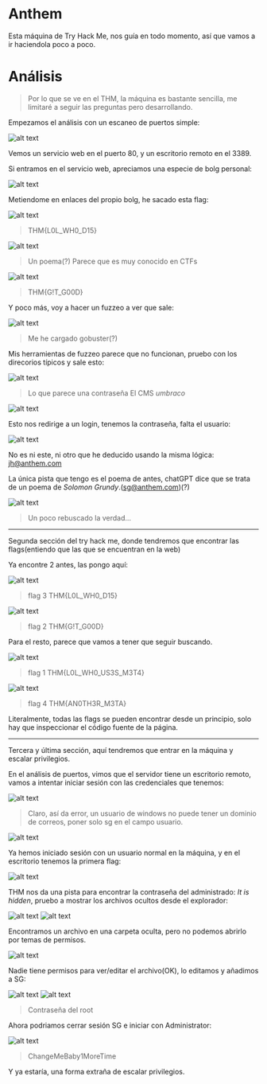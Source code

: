 # Anthem

Esta máquina de Try Hack Me, nos guía en todo momento, así que vamos a ir haciendola poco a poco.

# Análisis

> Por lo que se ve en el THM, la máquina es bastante sencilla, me limitaré a seguir las preguntas pero desarrollando.

Empezamos el análisis con un escaneo de puertos simple:

![alt text](img/image.png)

Vemos un servicio web en el puerto 80, y un escritorio remoto en el 3389.

Si entramos en el servicio web, apreciamos una especie de bolg personal:

![alt text](img/image-1.png)

Metiendome en enlaces del propio bolg, he sacado esta flag:

![alt text](img/image-2.png)
> THM{L0L_WH0_D15}

![alt text](img/image-3.png)
> Un poema(?)
> Parece que es muy conocido en CTFs

![alt text](img/image-4.png)
> THM{G!T_G00D}

Y poco más, voy a hacer un fuzzeo a ver que sale:

![alt text](img/image-5.png)
> Me he cargado gobuster(?)

Mis herramientas de fuzzeo parece que no funcionan, pruebo con los direcorios típicos y sale esto:

![alt text](img/image-6.png)
> Lo que parece una contraseña
> El CMS *umbraco*

![alt text](img/image-7.png)

Esto nos redirige a un login, tenemos la contraseña, falta el usuario:

![alt text](img/image-8.png)

No es ni este, ni otro que he deducido usando la misma lógica: jh@anthem.com

La única pista que tengo es el poema de antes, chatGPT dice que se trata de un poema de *Solomon Grundy*.(sg@anthem.com)(?)

![alt text](img/image-9.png)
> Un poco rebuscado la verdad...

---

Segunda sección del try hack me, donde tendremos que encontrar las flags(entiendo que las que se encuentran en la web)

Ya encontre 2 antes, las pongo aquí:

![alt text](img/image-2.png)
> flag 3
> THM{L0L_WH0_D15}

![alt text](img/image-4.png)
> flag 2
> THM{G!T_G00D}

Para el resto, parece que vamos a tener que seguir buscando.

![alt text](img/image-10.png)
> flag 1
> THM{L0L_WH0_US3S_M3T4}

![alt text](img/image-11.png)
> flag 4
> THM{AN0TH3R_M3TA}

Literalmente, todas las flags se pueden encontrar desde un principio, solo hay que inspeccionar el código fuente de la página.

---

Tercera y última sección, aquí tendremos que entrar en la máquina y escalar privilegios.

En el análisis de puertos, vimos que el servidor tiene un escritorio remoto, vamos a intentar iniciar sesión con las credenciales que tenemos:

![alt text](img/image-13.png)
> Claro, así da error, un usuario de windows no puede tener un dominio de correos, poner solo sg en el campo usuario.

![alt text](img/image-12.png)

Ya hemos iniciado sesión con un usuario normal en la máquina, y en el escritorio tenemos la primera flag:

![alt text](img/image-14.png)

THM nos da una pista para encontrar la contraseña del administrado: *It is hidden*, pruebo a mostrar los archivos ocultos desde el explorador:

![alt text](img/image-15.png)
![alt text](img/image-16.png)

Encontramos un archivo en una carpeta oculta, pero no podemos abrirlo por temas de permisos.

![alt text](img/image-17.png)

Nadie tiene permisos para ver/editar el archivo(OK), lo editamos y añadimos a SG:

![alt text](img/image-18.png)
![alt text](img/image-19.png)
> Contraseña del root

Ahora podriamos cerrar sesión SG e iniciar con Administrator:

![alt text](img/image-20.png)
> ChangeMeBaby1MoreTime

Y ya estaría, una forma extraña de escalar privilegios.

